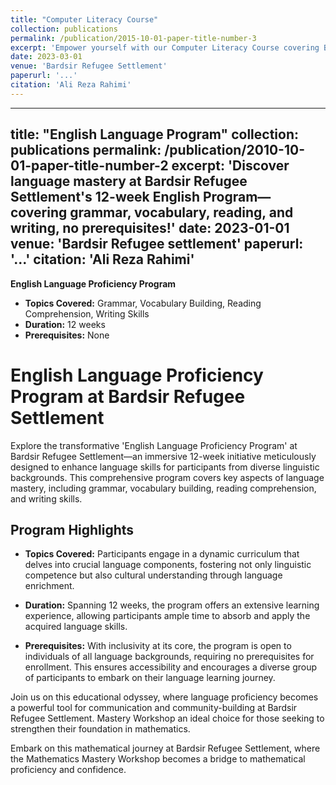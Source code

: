 ```yaml
---
title: "Computer Literacy Course"
collection: publications
permalink: /publication/2015-10-01-paper-title-number-3
excerpt: 'Empower yourself with our Computer Literacy Course covering Basic Computer Skills, Coding Fundamentals, and Internet Safety – no prerequisites required!'
date: 2023-03-01
venue: 'Bardsir Refugee Settlement'
paperurl: '...'
citation: 'Ali Reza Rahimi'
---
```

---
title: "English Language Program"
collection: publications
permalink: /publication/2010-10-01-paper-title-number-2
excerpt: 'Discover language mastery at Bardsir Refugee Settlement's 12-week English Program—covering grammar, vocabulary, reading, and writing, no prerequisites!'
date: 2023-01-01
venue: 'Bardsir Refugee settlement'
paperurl: '...'
citation: 'Ali Reza Rahimi'
---
**English Language Proficiency Program**

- **Topics Covered:** Grammar, Vocabulary Building, Reading Comprehension, Writing Skills
- **Duration:** 12 weeks
- **Prerequisites:** None



# English Language Proficiency Program at Bardsir Refugee Settlement

Explore the transformative 'English Language Proficiency Program' at Bardsir Refugee Settlement—an immersive 12-week initiative meticulously designed to enhance language skills for participants from diverse linguistic backgrounds. This comprehensive program covers key aspects of language mastery, including grammar, vocabulary building, reading comprehension, and writing skills.

## Program Highlights

- **Topics Covered:** Participants engage in a dynamic curriculum that delves into crucial language components, fostering not only linguistic competence but also cultural understanding through language enrichment.

- **Duration:** Spanning 12 weeks, the program offers an extensive learning experience, allowing participants ample time to absorb and apply the acquired language skills.

- **Prerequisites:** With inclusivity at its core, the program is open to individuals of all language backgrounds, requiring no prerequisites for enrollment. This ensures accessibility and encourages a diverse group of participants to embark on their language learning journey.

Join us on this educational odyssey, where language proficiency becomes a powerful tool for communication and community-building at Bardsir Refugee Settlement.
Mastery Workshop an ideal choice for those seeking to strengthen their foundation in mathematics.

Embark on this mathematical journey at Bardsir Refugee Settlement, where the Mathematics Mastery Workshop becomes a bridge to mathematical proficiency and confidence.
